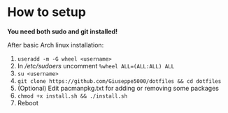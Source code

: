 # How to setup
**You need both sudo and git installed!**

After basic Arch linux installation:
1. ```useradd -m -G wheel <username>```
2. In */etc/sudoers* uncomment ```%wheel ALL=(ALL:ALL) ALL```
3. ```su <username>```
4. ```git clone https://github.com/Giuseppe5000/dotfiles && cd dotfiles```
5. (Optional) Edit pacmanpkg.txt for adding or removing some packages
6. ```chmod +x install.sh && ./install.sh```
7. Reboot

